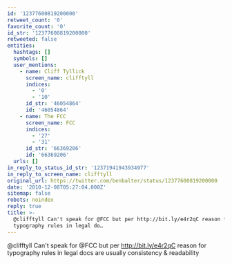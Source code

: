 ```yaml
---
id: '12377600819200000'
retweet_count: '0'
favorite_count: '0'
id_str: '12377600819200000'
retweeted: false
entities:
  hashtags: []
  symbols: []
  user_mentions:
    - name: Cliff Tyllick
      screen_name: clifftyll
      indices:
        - '0'
        - '10'
      id_str: '46054864'
      id: '46054864'
    - name: The FCC
      screen_name: FCC
      indices:
        - '27'
        - '31'
      id_str: '66369206'
      id: '66369206'
  urls: []
in_reply_to_status_id_str: '12371941943934977'
in_reply_to_screen_name: clifftyll
original_url: https://twitter.com/benbalter/status/12377600819200000
date: '2010-12-08T05:27:04.000Z'
sitemap: false
robots: noindex
reply: true
title: >-
  @clifftyll Can't speak for @FCC but per http://bit.ly/e4r2qC reason for
  typography rules in legal do…
---
```


@clifftyll Can't speak for @FCC but per http://bit.ly/e4r2qC reason for typography rules in legal docs are usually consistency & readability